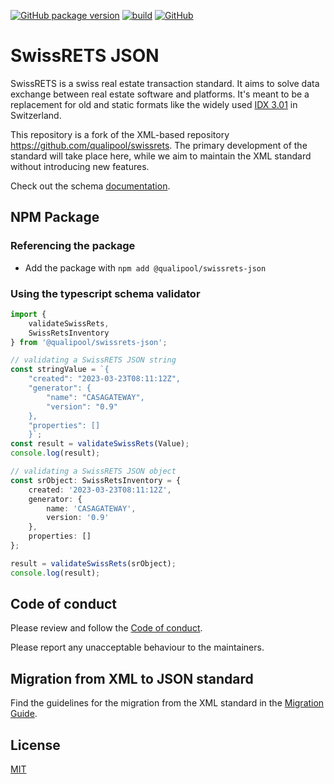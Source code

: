 [![GitHub package version](https://img.shields.io/github/release/qualipool/swissrets-json.svg)](https://github.com/qualipool/swissrets-json/releases)
[![build](https://github.com/qualipool/swissrets-json/actions/workflows/pr.yml/badge.svg)](https://github.com/qualipool/swissrets-json/actions?query=workflow%3Apr)
[![GitHub](https://img.shields.io/github/license/qualipool/swissrets.svg)](https://github.com/qualipool/swissrets/blob/master/LICENSE.md)

SwissRETS JSON
=========
SwissRETS is a swiss real estate transaction standard. It aims to solve data exchange between real estate software and platforms. It's meant to be a replacement for old and static formats like the widely used [IDX 3.01](https://en.wikipedia.org/wiki/Internet_Data_Exchange) in Switzerland.

This repository is a fork of the XML-based repository https://github.com/qualipool/swissrets. The primary development of the standard will take place here, while we aim to maintain the XML standard without introducing new features.

Check out the schema [documentation](https://qualipool.github.io/swissrets-json/).

## NPM Package

### Referencing the package

* Add the package with `npm add @qualipool/swissrets-json`

### Using the typescript schema validator

```ts
import {
    validateSwissRets,
    SwissRetsInventory
} from '@qualipool/swissrets-json';

// validating a SwissRETS JSON string
const stringValue = `{
    "created": "2023-03-23T08:11:12Z",
    "generator": {
        "name": "CASAGATEWAY",
        "version": "0.9"
    },
    "properties": []
    }`;
const result = validateSwissRets(Value);
console.log(result);

// validating a SwissRETS JSON object
const srObject: SwissRetsInventory = {
    created: '2023-03-23T08:11:12Z',
    generator: {
        name: 'CASAGATEWAY',
        version: '0.9'
    },
    properties: []
};

result = validateSwissRets(srObject);
console.log(result);
```

## Code of conduct

Please review and follow the [Code of conduct](./CODE_OF_CONDUCT.md).

Please report any unacceptable behaviour to the maintainers.

## Migration from XML to JSON standard

Find the guidelines for the migration from the XML standard in the [Migration Guide](./MIGRATION-GUIDE.md).

## License

[MIT](./LICENSE.md)
